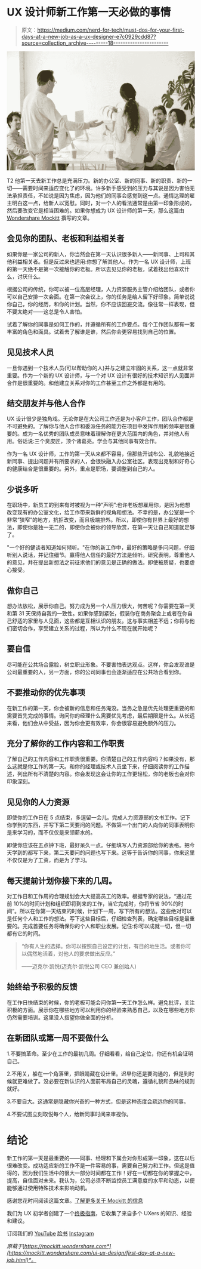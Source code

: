 # UX 设计师新工作第一天必做的事情

> 原文：<https://medium.com/nerd-for-tech/must-dos-for-your-first-days-at-a-new-job-as-a-ux-designer-e7c0929cdd87?source=collection_archive---------18----------------------->

![](img/1e41cdd87cc039e96fbec78b55fe9ee5.png)

T2 他第一天去新工作总是充满压力。新的办公室、新的同事、新的职责、新的一切——需要时间来适应变化了的环境。许多新手感受到的压力与其说是因为害怕无法承担责任，不如说是因为焦虑，因为他们的同事会感觉到这一点。通情达理的雇主明白这一点，给新人以宽慰。同时，对一个人的看法通常是由第一印象形成的，然后要改变它是相当困难的。如果你想成为 UX 设计师的第一天，那么这篇由 [Wondershare Mockitt](https://bit.ly/3ewCXuz) 撰写的文章。

## 会见你的团队、老板和利益相关者

如果你是一家公司的新人，你当然会在第一天认识很多新人——新同事、上司和其他利益相关者。但是反过来也适用:你想了解其他人。作为一名 UX 设计师，上班的第一天绝不是第一次接触你的老板。所以去见见你的老板，试着找出他喜欢什么，讨厌什么。

根据公司的传统，你可以被一位高层经理，人力资源服务主管介绍给团队，或者你可以自己安排一次会面。在第一次会议上，你的任务是给人留下好印象。简单说说你自己，你的经历，和你的计划。当然，你不应该回避交流。像往常一样表现，但不要太绝对——这总是令人害怕。

试着了解你的同事是如何工作的，并遵循所有的工作要点。每个工作团队都有一套丰富的角色和面具。试着去了解谁是谁，然后你会更容易找到自己的位置。

## 见见技术人员

一旦你遇到一个技术人员(可以帮助你的人)并与之建立牢固的关系，这一点就非常重要。作为一个新的 UX 设计师，与一个对 UX 设计有很好的技术知识的人见面并合作是很重要的。和他建立关系对你的工作甚至工作之外都是有用的。

## 结交朋友并与他人合作

UX 设计很少是独角戏。无论你是在大公司工作还是为小客户工作，团队合作都是不可避免的。了解你与他人合作和委派任务的能力在项目中发挥作用的频率是很重要的。成为一名优秀的团队成员意味着理解你在更大范围内的角色，并对他人有用。俗话说:三个臭皮匠，顶个诸葛亮。学会与其他同事有效合作。

作为一名 UX 设计师，工作的第一天从来都不容易，但那些开诚布公、礼貌地接近新同事、提出问题并有所要求的人，会很快融入办公室社区。表现出克制和好奇心的健康结合是很重要的。另外，重点是职场，要调整到自己的人。

## 少说多听

在职场中，新员工的到来有时被视为一种“声明”:也许老板想雇用你，是因为他想改变现有的办公室文化，给工作带来新鲜的视角和想法。不幸的是，办公室是一个非常“狭窄”的地方，抗拒改变，而且极端排外。所以，即使你有世界上最好的想法，即使你是独一无二的，即使你会被你的领导欣赏，在第一天让自己知道就足够了。

"一个好的健谈者知道如何倾听。"在你的新工作中，最好的策略是多问问题，仔细听别人说话，并记住细节。赢得他人信任的最好方法是倾听。研究表明，尊重他人的意见，并在提出新想法之前征求他们的意见是正确的做法。即使被质疑，也要虚心接受。

## 做你自己

想办法放松，展示你自己。努力成为另一个人压力很大，何苦呢？你需要在第一天和第 31 天保持自我的一致性。如果你感到紧张，假装你在商务聚会上或者在你自己舒适的家里与人见面，这些都是互相认识的朋友。这与事实相差不远；你将与他们密切合作，享受建立关系的过程，所以为什么不现在就开始呢？

## 要自信

尽可能在公共场合露脸，树立职业形象。不要害怕表达观点。这样，你会发现谁是公司最重要的人，另一方面，你的公司同事也会逐渐适应在公共场合看到你。

## 不要推动你的优先事项

在新工作的第一天，你会被新的信息和任务淹没。当务之急是优先处理更重要的和需要首先完成的事情。询问你的经理什么需要优先考虑，最后期限是什么。从长远来看，他们会从中受益，因为你会更有效率，你会很容易避免额外的压力。

## 充分了解你的工作内容和工作职责

了解自己的工作内容和工作职责很重要。你清楚自己的工作内容吗？如果没有，那么这就是你工作的第一天。和你的经理或技术人员坐下来，仔细阅读你的工作描述，列出所有不清楚的内容。你会发现这会让你的工作更轻松，你的老板也会对你印象深刻。

## 见见你的人力资源

即使你的工作日在 5 点结束，多逗留一会儿。完成人力资源部的文书工作。记下你学到的东西，并写下第二天要问的问题。不做第一个出门的人向你的同事表明你是来学习的，而不仅仅是来领薪水的。

即使你应该在五点钟下班，最好呆久一点。仔细填写人力资源部给你的表格。把今天学到的都写下来，第二天要问的问题也写下来。这等于告诉你的同事，你来这里不仅仅是为了工资，而是为了学习。

## 每天提前计划你接下来的几周。

对工作日和工作周的合理规划会大大提高员工的效率。根据专家的说法，“通过花前 10%的时间计划和组织即将到来的工作，当它完成时，你将节省 90%的时间”。所以在你第一天结束的时候，计划下一周，写下所有的想法。这些绝对可以是任何个人和工作的想法。写下这些目标后，仔细检查列表，确定哪些目标是最重要的。完成首要任务将确保你的个人和职业发展。记住:你可以成就一切，但一切都有它的时间。

> “你有人生的选择。你可以按照自己设定的计划，有目的地生活。或者你可以偶然地活着，对他人的要求做出反应。”
> 
> ——迈克尔·凯悦(迈克尔·凯悦公司 CEO 兼创始人)

## 始终给予积极的反馈

在工作日快结束的时候，你的老板可能会问你第一天工作怎么样。避免批评，关注积极的方面。展示你在哪些地方可以利用你的经验来熟悉自己，以及在哪些地方你仍然需要培训。这里没人指望你做全面的分析。

## 在新团队或第一周不要做什么

1.不要搞革命。至少在工作的最初几周。仔细看看，给自己定位，你还有机会证明自己。

2.不用关，躲在一个角落里，把眼睛藏在设计里。迟早你还是要沟通的，但是到时候就更难做了。没必要在新认识的人面前布局自己的灵魂，遵循礼貌和品味的规则就好。

3.不要自大。这通常是隐藏你兴奋的一种方式，但是这种态度会疏远你的同事。

4.不要试图立刻取悦每个人，给新同事时间来审视你。

# 结论

新工作的第一天是最重要的——同事、经理和下属会对你形成第一印象，这在以后很难改变。成功适应新的工作不是一件容易的事，需要自己努力和工作。但这是值得的，因为我们生活中的很大一部分时间都在工作！好在一切都在你的掌握之中，提高，自信面对未来。我认为，公司必须不断监控员工满意度的水平和动态，以便能够通过使用特殊技术来影响动机。

感谢您花时间阅读这篇文章。[了解更多关于 Mockitt 的信息](https://bit.ly/3ewCXuz)

我们为 UX 初学者创建了一个[终极指南](https://bit.ly/2OLPPlW)，它收集了来自多个 UXers 的知识、经验和建议。

订阅我们的 [YouTube](https://www.youtube.com/channel/UCESxamaRS8nOGpWYvP1VSqA) [脸书](https://www.facebook.com/mockitt) [Instagram](https://www.instagram.com/wondershare.mockitt/)

*原载于*[*https://mockitt.wondershare.com*](https://mockitt.wondershare.com/ui-ux-design/first-day-at-a-new-job.html)*。*